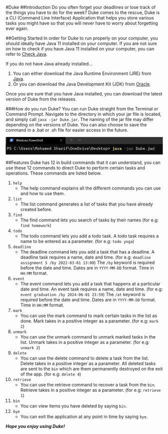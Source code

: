 #Duke
##Introduction
Do you often forget your deadlines or lose track of the things you have to do for the week? Duke
comes to the rescue, Duke is a CLI (Command Line Interface) Application that helps you store various tasks you might have
so that you will never have to worry about forgetting ever again.

##Getting Started
In order for Duke to run properly on your computer, you should ideally have Java 11 installed on
your computer. If you are not sure on how to check if you have Java 11 installed on your computer,
you can refer to [Check Java](https://www.howtogeek.com/717330/how-to-check-your-java-version-on-windows-10/).

If you do not have Java already installed...
1. You can either download the Java Runtime Environment (JRE) from [Java](https://www.java.com/en/download/manual.jsp).
2. Or you can download the Java Development Kit (JDK) from [Oracle](https://www.oracle.com/java/technologies/downloads/).

Once you are sure that you have Java installed, you can download the latest version of Duke from
the releases.

###How do you run Duke?
You can run Duke straight from the Terminal or Command Prompt. Navigate to the directory in which
your jar file is located, and simply call `java -jar Duke.jar`. The naming of the jar file may differ
depending on the versions of Duke. You can also choose to save the command in a .bat or .sh file for
easier access in the future.

![img.png](img.png)

##Features
Duke has 12 in build commands that it can understand, you can use these 12 commands to direct Duke to
perform certain tasks and operations. These commands are listed below.

1. `help`
   - The help command explains all the different commands you can use and how to use them.
2. `list`
   - The list command generates a list of tasks that you have already created before.
3. `find`
   - The find command lets you search of tasks by their names (for e.g: `find homework`)  
4. `todo`
   - The todo command lets you add a todo task. A todo task requires a name to be entered as a parameter.
   (for e.g: `todo yoga`)
5. `deadline`
   - The deadline command lets you add a task that has a deadline. A deadline task requires a name, date and time.
   (for e.g: `deadline assignment 5 /by 2022-03-01 13:00`)
   The `/by` keyword is required before the date and time. Dates are in `YYYY-MM-DD` format. Time in `HH:MM` format.
6. `event`
   - The event command lets you add a task that happens at a particular date and time.
   An event task requires a name, date and time.
   (for e.g: `event graduation /by 2024-06-01 23:59`)
   The `/at` keyword is required before the date and time. Dates are in `YYYY-MM-DD` format. Time in `HH:MM` format.
7. `mark`
   - You can use the mark command to mark certain tasks in the list as done. Mark takes in a positive integer as a parameter.
   (for e.g: `mark 2`)
8. `unmark`
   - You can use the unmark command to unmark marked tasks in the list. Unmark takes in a positive integer as a parameter.
   (for e.g: `unmark 2`) 
9. `delete`
   - You can use the delete command to delete a task from the list. Delete takes in a positive integer as a parameter.
   All deleted tasks are sent to the `bin` which are them permanently destroyed on the exit of the app.
   (for e.g: `delete 4`)
10. `retrieve`
    - You can use the retrieve command to recover a task from the `bin`. Retrieve takes in a positive integer as a parameter.
    (for e.g: `retrieve 1`)
11. `bin`
    - You can view items you have deleted by saying `bin`.
12. `bye`
    - You can exit the application at any point in time by saying `bye`.

**_Hope you enjoy using Duke!_**
    
    
    

    

    

    

    
   